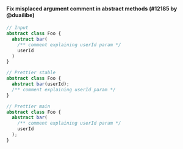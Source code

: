 #### Fix misplaced argument comment in abstract methods (#12185 by @duailibe)

<!-- prettier-ignore -->
```ts
// Input
abstract class Foo {
  abstract bar(
    /** comment explaining userId param */
    userId
  )
}

// Prettier stable
abstract class Foo {
  abstract bar(userId);
  /** comment explaining userId param */
}

// Prettier main
abstract class Foo {
  abstract bar(
    /** comment explaining userId param */
    userId
  );
}
```
